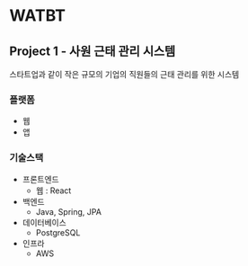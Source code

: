 # WATBT

## Project 1 - 사원 근태 관리 시스템
스타트업과 같이 작은 규모의 기업의 직원들의 근태 관리를 위한 시스템

### 플랫폼
- 웹
- 앱

### 기술스택
- 프론트엔드
  - 웹 : React
- 백엔드
  - Java, Spring, JPA
- 데이터베이스
  - PostgreSQL
- 인프라
  - AWS